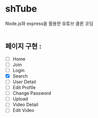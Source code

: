 # shTube

Node.js와 express을 활용한 유튜브 클론 코딩
<br/><br>
## 페이지 구현 :
- [ ] Home
- [ ] Join
- [ ] Login
- [X] Search
- [ ] User Detail
- [ ] Edit Profile
- [ ] Change Password
- [ ] Upload
- [ ] Video Detail
- [ ] Edit Video